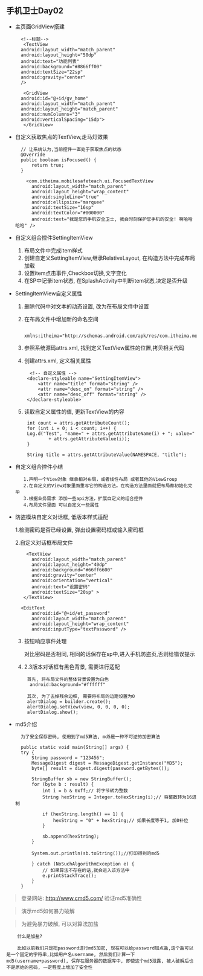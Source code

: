## 手机卫士Day02 ##
- 主页面GridView搭建

		<!--标题-->
	 	 <TextView
        android:layout_width="match_parent"
        android:layout_height="50dp"
        android:text="功能列表"
        android:background="#8866ff00"
        android:textSize="22sp"
        android:gravity="center"
        />

   		 <GridView
        android:id="@+id/gv_home"
        android:layout_width="match_parent"
        android:layout_height="match_parent"
        android:numColumns="3"
        android:verticalSpacing="15dp">
   		 </GridView>
	
- 自定义获取焦点的TextView,走马灯效果

		// 让系统认为,当前控件一直处于获取焦点的状态
		@Override
		public boolean isFocused() {
			return true;
		}

		  <com.itheima.mobilesafeteach.ui.FocusedTextView
	        android:layout_width="match_parent"
	        android:layout_height="wrap_content"
	        android:singleLine="true"
	        android:ellipsize="marquee"
	        android:textSize="16sp"
	        android:textColor="#000000"
	        android:text="我是您的手机安全卫士, 我会时刻保护您手机的安全! 啊哈哈哈哈" />

- 自定义组合控件SettingItemView

	1. 布局文件中完成item样式
	2. 创建自定义SettingItemView,继承RelativeLayout, 在构造方法中完成布局加载
	3. 设置item点击事件,Checkbox切换,文字变化
	4. 在SP中记录item状态, 在SplashActivity中判断item状态,决定是否升级

- SettingItemView自定义属性

	1. 删除代码中对文本的动态设置, 改为在布局文件中设置
	2. 在布局文件中增加新的命名空间
	
		    xmlns:itheima="http://schemas.android.com/apk/res/com.itheima.mobilesafeteach"

	3. 参照系统源码attrs.xml, 找到定义TextView属性的位置,拷贝相关代码
	4. 创建attrs.xml, 定义相关属性

			 <!-- 自定义属性 -->
		    <declare-styleable name="SettingItemView">
		        <attr name="title" format="string" />
		        <attr name="desc_on" format="string" />
		        <attr name="desc_off" format="string" />
		    </declare-styleable>

	5. 读取自定义属性的值, 更新TextView的内容

		    int count = attrs.getAttributeCount();
		    for (int i = 0; i < count; i++) {
			Log.d("Test", "name=" + attrs.getAttributeName(i) + "; value="
					+ attrs.getAttributeValue(i));
		    }

			String title = attrs.getAttributeValue(NAMESPACE, "title");

- 自定义组合控件小结

		 1.声明一个View对象 继承相对布局，或者线性布局 或者其他的ViewGroup
 		 2.在自定义的View对象里面重写它的构造方法。在构造方法里面就把布局都初始化完毕
 		 3.根据业务需求 添加一些api方法，扩展自定义的组合控件
 		 4.布局文件里面 可以自定义一些属性

- 防盗模块自定义对话框, 低版本样式适配

	1.检测密码是否已经设置, 弹出设置密码框或输入密码框

	2.自定义对话框布局文件

		  <TextView
	        android:layout_width="match_parent"
	        android:layout_height="40dp"
	        android:background="#66ff6600"
	        android:gravity="center"
	        android:orientation="vertical"
	        android:text="设置密码"
	        android:textSize="20sp" >
   		 </TextView>

    	<EditText
	        android:id="@+id/et_password"
	        android:layout_width="match_parent"
	        android:layout_height="wrap_content"
	        android:inputType="textPassword" />

	3. 按钮响应事件处理

		对比密码是否相同, 相同的话保存在sp中,进入手机防盗页,否则给错误提示

	4. 2.3版本对话框有黑色背景, 需要进行适配

			首先, 将布局文件的整体背景设置为白色
			 android:background="#ffffff"

			其次, 为了去掉残余边框, 需要将布局的边距设置为0
			alertDialog = builder.create();
			alertDialog.setView(view, 0, 0, 0, 0);
			alertDialog.show();
		
- md5介绍

		为了安全保存密码, 使用到了md5算法, md5是一种不可逆的加密算法

		public static void main(String[] args) {
		try {
			String password = "123456";
			MessageDigest digest = MessageDigest.getInstance("MD5");
			byte[] result = digest.digest(password.getBytes());

			StringBuffer sb = new StringBuffer();
			for (byte b : result) {
				int i = b & 0xff;// 将字节转为整数
				String hexString = Integer.toHexString(i);// 将整数转为16进制

				if (hexString.length() == 1) {
					hexString = "0" + hexString;// 如果长度等于1, 加0补位
				}

				sb.append(hexString);
			}

			System.out.println(sb.toString());//打印得到的md5

			} catch (NoSuchAlgorithmException e) {
				// 如果算法不存在的话,就会进入该方法中
				e.printStackTrace();
			}
		}

> 登录网站: http://www.cmd5.com/ 验证md5准确性

> 演示md5如何暴力破解

> 为避免暴力破解, 可以对算法加盐

		什么是加盐? 

		比如以前我们只是把password进行md5加密, 现在可以给password加点盐,这个盐可以是一个固定的字符串,比如用户名username, 然后我们计算一下md5(username+password), 保存在服务器的数据库中, 即使这个md5泄露, 被人破解后也不是原始的密码, 一定程度上增加了安全性
